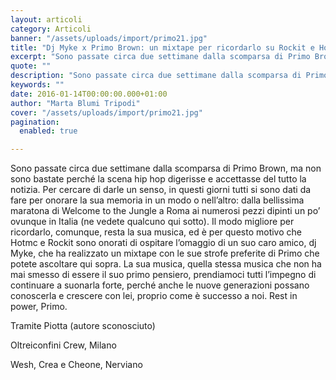 ```yaml
---
layout: articoli
category: Articoli
banner: "/assets/uploads/import/primo21.jpg"
title: "Dj Myke x Primo Brown: un mixtape per ricordarlo su Rockit e Hotmc"
excerpt: "Sono passate circa due settimane dalla scomparsa di Primo Brown, ma non sono bastate perché la scena hip hop digerisse e accettasse del tutto la notizia. Per cercare di darle un senso, in questi giorni tutti si sono dati da fare per onorare la sua memoria in un modo o nell’altro: dalla bellissima maratona di [&hellip"
quote: ""
description: "Sono passate circa due settimane dalla scomparsa di Primo Brown, ma non sono bastate perché la scena hip hop digerisse e accettasse del tutto la notizia. Per cercare di darle un senso, in questi giorni tutti si sono dati da fare per onorare la sua memoria in un modo o nell’altro: dalla bellissima maratona di [&hellip"
keywords: ""
date: 2016-01-14T00:00:00.000+01:00
author: "Marta Blumi Tripodi"
cover: "/assets/uploads/import/primo21.jpg"
pagination:
  enabled: true

---
```


Sono passate circa due settimane dalla scomparsa di Primo Brown, ma non sono bastate perché la scena hip hop digerisse e accettasse del tutto la notizia. Per cercare di darle un senso, in questi giorni tutti si sono dati da fare per onorare la sua memoria in un modo o nell’altro: dalla bellissima maratona di Welcome to the Jungle a Roma ai numerosi pezzi dipinti un po’ ovunque in Italia (ne vedete qualcuno qui sotto). Il modo migliore per ricordarlo, comunque, resta la sua musica, ed è per questo motivo che Hotmc e Rockit sono onorati di ospitare l’omaggio di un suo caro amico, dj Myke, che ha realizzato un mixtape con le sue strofe preferite di Primo che potete ascoltare qui sopra. La sua musica, quella stessa musica che non ha mai smesso di essere il suo primo pensiero, prendiamoci tutti l’impegno di continuare a suonarla forte, perché anche le nuove generazioni possano conoscerla e crescere con lei, proprio come è successo a noi. Rest in power, Primo.

[](https://hotmc.com/wp-content/uploads/2016/01/primo1.jpg)

Tramite Piotta (autore sconosciuto)

[](https://hotmc.com/wp-content/uploads/2016/01/primo11.jpg)

Oltreiconfini Crew, Milano

[](https://hotmc.com/wp-content/uploads/2016/01/primo2.jpg)

Wesh, Crea e Cheone, Nerviano